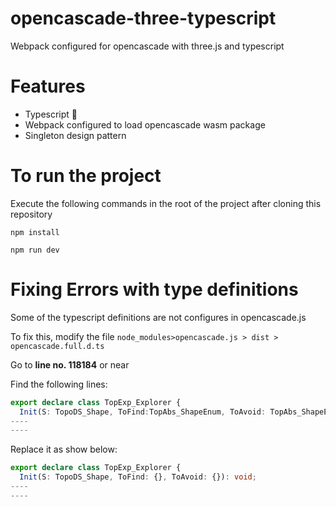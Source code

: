 # opencascade-three-typescript
Webpack configured for opencascade with three.js and typescript

# Features
- Typescript 💪
- Webpack configured to load opencascade wasm package
- Singleton design pattern

# To run the project
Execute the following commands in the root of the project after cloning this repository
```
npm install
```

```
npm run dev
```

# Fixing Errors with type definitions
Some of the typescript definitions are not configures in opencascade.js

To fix this, modify the file `node_modules>opencascade.js > dist > opencascade.full.d.ts`

Go to **line no. 118184** or near

Find the following lines:
```ts
export declare class TopExp_Explorer {
  Init(S: TopoDS_Shape, ToFind:TopAbs_ShapeEnum, ToAvoid: TopAbs_ShapeEnum): void;
----
----
```
Replace it as show below:
```ts
export declare class TopExp_Explorer {
  Init(S: TopoDS_Shape, ToFind: {}, ToAvoid: {}): void;
----
----
```
